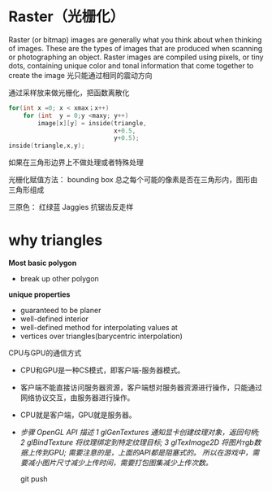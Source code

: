 # Raster（光栅化）
Raster (or bitmap) images are generally what you think about when thinking of images. These are the types of images that are produced when scanning or photographing an object. Raster images are compiled using pixels, or tiny dots, containing unique color and tonal information that come together to create the image
光只能通过相同的震动方向

通过采样放来做光栅化，把函数离散化

```c++
for(int x =0; x < xmax；x++)
    for (int  y = 0;y <maxy; y++)
        image[x][y] = inside(triangle,
                             x+0.5,
                             y+0.5);
inside(triangle,x,y);
````

如果在三角形边界上不做处理或者特殊处理

光栅化赋值方法：
bounding box
总之每个可能的像素是否在三角形内，图形由三角形组成

三原色：
红绿蓝
Jaggies
抗锯齿反走样

# why triangles

**Most basic polygon**
* break up other polygon

**unique properties**
* guaranteed to be planer
* well-defined interior
* well-defined method for interpolating values at
* vertices over triangles(barycentric interpolation)

CPU与GPU的通信方式
* CPU和GPU是一种CS模式，即客户端-服务器模式。
* 客户端不能直接访问服务器资源，客户端想对服务器资源进行操作，只能通过网络协议交互，由服务器进行操作。
* CPU就是客户端，GPU就是服务器。
  
* _步骤	OpenGL API	描述
  1	glGenTextures	通知显卡创建纹理对象，返回句柄;
  2	glBindTexture	将纹理绑定到特定纹理目标;
  3	glTexImage2D	将图片rgb数据上传到GPU;
  需要注意的是，上面的API都是阻塞式的。
  所以在游戏中，需要减小图片尺寸减少上传时间，需要打包图集减少上传次数。_


  git push